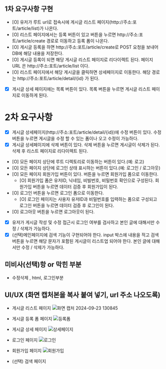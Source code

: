 ## 1차 요구사항 구현
- [O] 유저가 루트 url로 접속시에 게시글 리스트 페이지(http://주소:포트/article/list)가 나온다.
- [O] 리스트 페이지에서는 등록 버튼이 있고 버튼을 누르면 http://주소:포트/article/create 경로로 이동하고 등록 폼이 나온다.
- [O] 게시글 등록을 하면 http://주소:포트/article/create로 POST 요청을 보내어 DB에 해당 내용을 저장한다.
- [O] 게시글 등록이 되면 해당 게시글 리스트 페이지로 리다이렉트 된다. 페이지 URL 은 http://주소:포트/article/list 이다.
- [O] 리스트 페이지에서 해당 게시글을 클릭하면 상세페이지로 이동한다. 해당 경로는 http://주소:포트/article/detail/{id} 가 된다.
- [X] 게시글 상세 페이지에는 목록 버튼이 있다. 목록 버튼을 누르면 게시글 리스트 페이지로 이동하게 된다.

# 2차 요구사항
- [X] 게시글 상세페이지(http://주소:포트/article/detail/{id})에 수정 버튼이 있다. 수정 버튼을 누르면 게시글을 수정 할 수 있는 폼이나 오고 수정이 가능하다.
- [X] 게시글 상세페이지에 삭제 버튼이 있다. 삭제 버튼을 누르면 게시글이 삭제가 된다. 삭제 후 리스트 페이지로 리다이렉트 된다.
- [O] 모든 페이지 상단에 루트 디렉토리로 이동하는 버튼이 있다.(예: 로고)
- [O] 모든 페이지 상단에 로그인 상태 표시하는 버튼이 있다.(예: 로그인 / 로그아웃) 
- [O] 모든 페이지 회원가입 버튼이 있다. 버튼을 누르면 회원가입 폼으로 이동한다.
	- [O] 회원가입 폼은 유저ID, 닉네임, 비빌번호, 비밀번호 확인으로 구성된다. 회원가입 버튼을 누르면 데이터 검증 후 회원가입이 된다.
- [O] 로그인 버튼을 누르면 로그인 폼으로 이동한다. 
	- [O] 로그인 페이지는 사용자 유저ID과 비밀번호를 입력하는 폼으로 구성되고 로그인 버튼을 누르면 데이터 검증 후 로그인이 된다.
- [O] 로그아웃 버튼을 누르면 로그아웃이 된다.
- [X] 유저가 게시글 작성 및 수정  접근시 로그인 여부를 검사하고 본인 글에 대해서만 수정 / 삭제가 가능하다.
- [X] (선택)메인페이지에 검색 기능이 구현되어야 한다. input 박스에 내용을 적고 검색 버튼을 누르면 해당 문자가 포함된 게시글이 리스트업 되어야 한다.
본인 글에 대해서만 수정 / 삭제가 가능하다.

## 미비사(선택)항 or 막힌 부분
- 수정삭제 , html, 로그인부분

## UI/UX (화면 캡처본을 복사 붙여 넣기, url 주소 나오도록)
- 게시글 리스트 페이지
  ![화면 캡처 2024-09-23 130845](https://github.com/user-attachments/assets/337fdb34-afbb-444e-b6fa-dd2359afacd8)

- 게시글 등록 폼 페이지
  ![등록폼](https://github.com/user-attachments/assets/fa715b28-4e88-4e77-85dd-432fd768fe04)

- 게시글 상세 페이지
  ![상세페이지](https://github.com/user-attachments/assets/bd43e0a4-b4e5-49db-9927-2081d5150cd8)

- 로그인 페이지
  ![로그인](https://github.com/user-attachments/assets/48bea616-69bc-4433-844b-d6dd3f4fe78e)

- 회원가입 페이지
  ![회원가입](https://github.com/user-attachments/assets/c997344f-1505-4dbf-bb03-51888aef3e75)

- (선택) 검색 페이지
  
